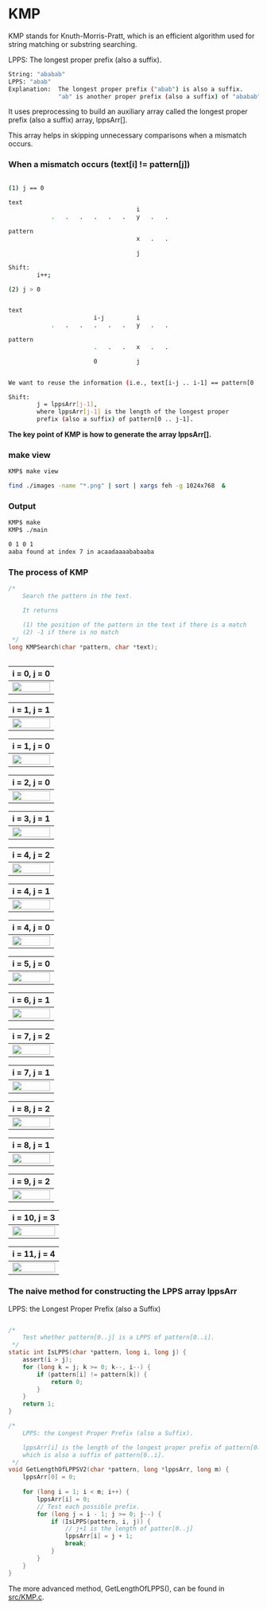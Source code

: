 # KMP

KMP stands for Knuth-Morris-Pratt, which is an efficient algorithm used for string matching or substring searching. 

LPPS: The longest proper prefix (also a suffix). 

```sh
String: "ababab"
LPPS: "abab"
Explanation:  The longest proper prefix ("abab") is also a suffix.
              "ab" is another proper prefix (also a suffix) of "ababab", but not the longest.
```


It uses preprocessing to build an auxiliary array called the longest proper prefix (also a suffix) array, lppsArr[]. 

This array helps in skipping unnecessary comparisons when a mismatch occurs.

### When a mismatch occurs (text[i] != pattern[j])

```sh

(1) j == 0

text
                                    i
            .   .   .   .   .   .   y   .   .   

pattern
                                    x   .   .

                                    j

Shift:
        i++;

(2) j > 0            


text
                        i-j         i
            .   .   .   .   .   .   y   .   .   

pattern
                        .   .   .   x   .   .

                        0           j


We want to reuse the information (i.e., text[i-j .. i-1] == pattern[0 .. j-1])

Shift:
        j = lppsArr[j-1],  
        where lppsArr[j-1] is the length of the longest proper 
        prefix (also a suffix) of pattern[0 .. j-1].
```

**The key point of KMP is how to generate the array lppsArr[].**

### make view 

```sh
KMP$ make view

find ./images -name "*.png" | sort | xargs feh -g 1024x768  &
```



### Output
```sh
KMP$ make
KMP$ ./main

0 1 0 1 
aaba found at index 7 in acaadaaaababaaba 

```

### The process of KMP

```C
/* 
    Search the pattern in the text.

    It returns

    (1) the position of the pattern in the text if there is a match
    (2) -1 if there is no match
 */
long KMPSearch(char *pattern, char *text);
 
```

| i = 0, j = 0 | 
|:-------------:|
| <img src="images/KMP_0000.png" width="100%" height="100%"> |

| i = 1, j = 1 | 
|:-------------:|
| <img src="images/KMP_0001.png" width="100%" height="100%"> |

| i = 1, j = 0 | 
|:-------------:|
| <img src="images/KMP_0002.png" width="100%" height="100%"> |

| i = 2, j = 0 | 
|:-------------:|
| <img src="images/KMP_0003.png" width="100%" height="100%"> |

| i = 3, j = 1 | 
|:-------------:|
| <img src="images/KMP_0004.png" width="100%" height="100%"> |

| i = 4, j = 2 | 
|:-------------:|
| <img src="images/KMP_0005.png" width="100%" height="100%"> |

| i = 4, j = 1 | 
|:-------------:|
| <img src="images/KMP_0006.png" width="100%" height="100%"> |


| i = 4, j = 0 | 
|:-------------:|
| <img src="images/KMP_0007.png" width="100%" height="100%"> |


| i = 5, j = 0 | 
|:-------------:|
| <img src="images/KMP_0008.png" width="100%" height="100%"> |

| i = 6, j = 1 | 
|:-------------:|
| <img src="images/KMP_0009.png" width="100%" height="100%"> |

| i = 7, j = 2 | 
|:-------------:|
| <img src="images/KMP_0010.png" width="100%" height="100%"> |


| i = 7, j = 1 | 
|:-------------:|
| <img src="images/KMP_0011.png" width="100%" height="100%"> |


| i = 8, j = 2 | 
|:-------------:|
| <img src="images/KMP_0012.png" width="100%" height="100%"> |


| i = 8, j = 1 | 
|:-------------:|
| <img src="images/KMP_0013.png" width="100%" height="100%"> |

| i = 9, j = 2 | 
|:-------------:|
| <img src="images/KMP_0014.png" width="100%" height="100%"> |


| i = 10, j = 3 | 
|:-------------:|
| <img src="images/KMP_0015.png" width="100%" height="100%"> |


| i = 11, j = 4 | 
|:-------------:|
| <img src="images/KMP_0016.png" width="100%" height="100%"> |

### The naive method for constructing the LPPS array lppsArr

LPPS: the Longest Proper Prefix (also a Suffix)

```C

/*
    Test whether pattern[0..j] is a LPPS of pattern[0..i].    
 */
static int IsLPPS(char *pattern, long i, long j) {
    assert(i > j);
    for (long k = j; k >= 0; k--, i--) {
        if (pattern[i] != pattern[k]) {
            return 0;
        }
    }
    return 1;
}

/*
    LPPS: the Longest Proper Prefix (also a Suffix).

    lppsArr[i] is the length of the longest proper prefix of pattern[0..i]
    which is also a suffix of pattern[0..i].
 */
void GetLengthOfLPPSV2(char *pattern, long *lppsArr, long m) {
    lppsArr[0] = 0;
    
    for (long i = 1; i < m; i++) {
        lppsArr[i] = 0;
        // Test each possible prefix.  
        for (long j = i - 1; j >= 0; j--) {
            if (IsLPPS(pattern, i, j)) {
                // j+1 is the length of patter[0..j]
                lppsArr[i] = j + 1;
                break;
            }
        } 
    }
}

```

The more advanced method, GetLengthOfLPPS(), can be found in [src/KMP.c](./src/KMP.c).

